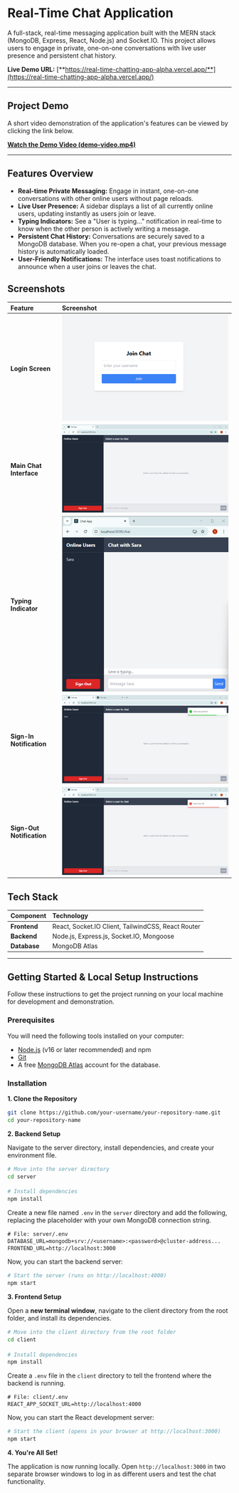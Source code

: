 # Real-Time Chat Application

A full-stack, real-time messaging application built with the MERN stack (MongoDB, Express, React, Node.js) and Socket.IO. This project allows users to engage in private, one-on-one conversations with live user presence and persistent chat history.

**Live Demo URL:** [**https://real-time-chatting-app-alpha.vercel.app/**](https://real-time-chatting-app-alpha.vercel.app/)

---

## Project Demo

A short video demonstration of the application's features can be viewed by clicking the link below.

**[Watch the Demo Video (demo-video.mp4)](./demo-video.mp4)**

---

## Features Overview

*   **Real-time Private Messaging:** Engage in instant, one-on-one conversations with other online users without page reloads.
*   **Live User Presence:** A sidebar displays a list of all currently online users, updating instantly as users join or leave.
*   **Typing Indicators:** See a "User is typing..." notification in real-time to know when the other person is actively writing a message.
*   **Persistent Chat History:** Conversations are securely saved to a MongoDB database. When you re-open a chat, your previous message history is automatically loaded.
*   **User-Friendly Notifications:** The interface uses toast notifications to announce when a user joins or leaves the chat.

## Screenshots

| Feature | Screenshot |
| :--- | :--- |
| **Login Screen** | ![Login Screen](./screenshots/login.png) |
| **Main Chat Interface** | ![Main Chat UI](./screenshots/chat-ui.png) |
| **Typing Indicator** | ![Typing Indicator](./screenshots/typing-indicator.png) |
| **Sign-In Notification** | ![SignIn Notification](./screenshots/SignIn.png) |
| **Sign-Out Notification** | ![SignOut Notification](./screenshots/SignOut.png) |

## Tech Stack

| Component | Technology |
| :--- | :--- |
| **Frontend** | React, Socket.IO Client, TailwindCSS, React Router |
| **Backend** | Node.js, Express.js, Socket.IO, Mongoose |
| **Database** | MongoDB Atlas |

---

## Getting Started & Local Setup Instructions

Follow these instructions to get the project running on your local machine for development and demonstration.

### Prerequisites

You will need the following tools installed on your computer:

*   [Node.js](https://nodejs.org/en/) (v16 or later recommended) and npm
*   [Git](https://git-scm.com/)
*   A free [MongoDB Atlas](https://www.mongodb.com/cloud/atlas/register) account for the database.

### Installation

**1. Clone the Repository**

```bash
git clone https://github.com/your-username/your-repository-name.git
cd your-repository-name
```

**2. Backend Setup**

Navigate to the server directory, install dependencies, and create your environment file.

```bash
# Move into the server directory
cd server

# Install dependencies
npm install
```

Create a new file named `.env` in the `server` directory and add the following, replacing the placeholder with your own MongoDB connection string.

```
# File: server/.env
DATABASE_URL=mongodb+srv://<username>:<password>@cluster-address...
FRONTEND_URL=http://localhost:3000
```

Now, you can start the backend server:

```bash
# Start the server (runs on http://localhost:4000)
npm start
```

**3. Frontend Setup**

Open a **new terminal window**, navigate to the client directory from the root folder, and install its dependencies.

```bash
# Move into the client directory from the root folder
cd client

# Install dependencies
npm install
```

Create a `.env` file in the `client` directory to tell the frontend where the backend is running.

```
# File: client/.env
REACT_APP_SOCKET_URL=http://localhost:4000
```

Now, you can start the React development server:

```bash
# Start the client (opens in your browser at http://localhost:3000)
npm start
```

**4. You're All Set!**

The application is now running locally. Open `http://localhost:3000` in two separate browser windows to log in as different users and test the chat functionality.